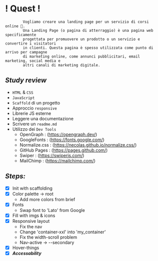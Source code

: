 # ! Quest ! #

```
        Vogliamo creare una landing page per un servizio di corsi online 🤡.
        Una Landing Page (o pagina di atterraggio) è una pagina web specificamente 
        progettata per promuovere un prodotto o un servizio e convertire i visitatori
        in clienti. Questa pagina è spesso utilizzata come punto di arrivo per campagne
        di marketing online, come annunci pubblicitari, email marketing, social media e
        altri canali di marketing digitale.

```


## _Study review_ ##

- `HTML` & `CSS`
- `JavaScript`
- `Scaffold` di un progetto
- Approccio `responsive`
- Librerie JS esterne
- Leggere una documentazione
- Scrivere un `readme.md`
- Utilizzo dei `Dev Tools`
    - OpenGraph : (https://opengraph.dev/)
    - GoogleFonts : (https://fonts.google.com/)
    - Normalize.css : (https://necolas.github.io/normalize.css/)
    - GitHub Pages : (https://pages.github.com/)
    - Swiper : (https://swiperjs.com/)
    - MailChimp : (https://mailchimp.com/)

## _Steps:_ ##

- [x]  Init with scaffolding
- [x]  Color palette -> root
    - Add more colors from brief
- [x]  Fonts
    - Swap font to 'Lato' from Google
- [x]  Fill with imgs & icons
- [x]  Responsive layout
    - Fix the nav
    - Change 'container-xxl' into 'my_container'
    - Fix the width-scroll problem
    - Nav-active -> --secondary
- [x]  Hover-things
- [x]  ***_Accessability_***